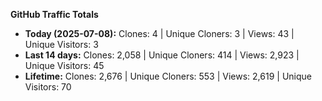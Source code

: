 
**GitHub Traffic Totals**

- **Today (2025-07-08):** Clones: 4 | Unique Cloners: 3 | Views: 43 | Unique Visitors: 3
- **Last 14 days:** Clones: 2,058 | Unique Cloners: 414 | Views: 2,923 | Unique Visitors: 45
- **Lifetime:** Clones: 2,676 | Unique Cloners: 553 | Views: 2,619 | Unique Visitors: 70
